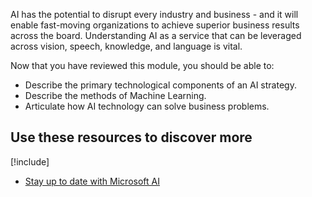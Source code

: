 AI has the potential to disrupt every industry and business - and it will enable fast-moving organizations to achieve superior business results across the board. Understanding AI as a service that can be leveraged across vision, speech, knowledge, and language is vital.

Now that you have reviewed this module, you should be able to:

* Describe the primary technological components of an AI strategy.
* Describe the methods of Machine Learning.
* Articulate how AI technology can solve business problems.

## Use these resources to discover more

[!include[](../../../includes/open-link-in-new-tab-note.md)]

* [Stay up to date with Microsoft AI](http://www.microsoft.com/ai)